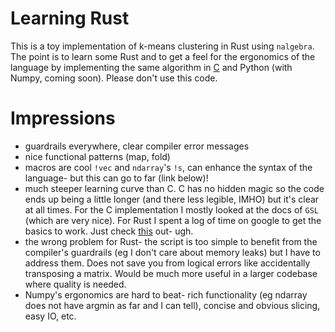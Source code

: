 # Learning Rust

This is a toy implementation of k-means clustering in Rust using `nalgebra`. The point is to learn some Rust and to get a feel for the ergonomics of the language by implementing the same algorithm in [C](https://github.com/mbatchkarov/relearning_c) and Python (with Numpy, coming soon). Please don't use this code.

# Impressions

- guardrails everywhere, clear compiler error messages
- nice functional patterns (map, fold)
- macros are cool `!vec` and `ndarray`'s `!s`, can enhance the syntax of the language- but this can go to far (link below)!
- much steeper learning curve than C. C has no hidden magic so the code ends up being a little longer (and there less legible, IMHO) but it's clear at all times. For the C implementation I mostly looked at the docs of `GSL` (which are very nice). For Rust I spent a log of time on google to get the basics to work. Just check [this](https://docs.rs/ndarray/latest/ndarray/macro.s.html) out- ugh.
- the wrong problem for Rust- the script is too simple to benefit from the compiler's guardrails (eg I don't care about memory leaks) but I have to address them. Does not save you from logical errors like accidentally transposing a matrix. Would be much more useful in a larger codebase where quality is needed.
- Numpy's ergonomics are hard to beat- rich functionality (eg ndarray does not have argmin as far and I can tell), concise and obvious slicing, easy IO, etc.